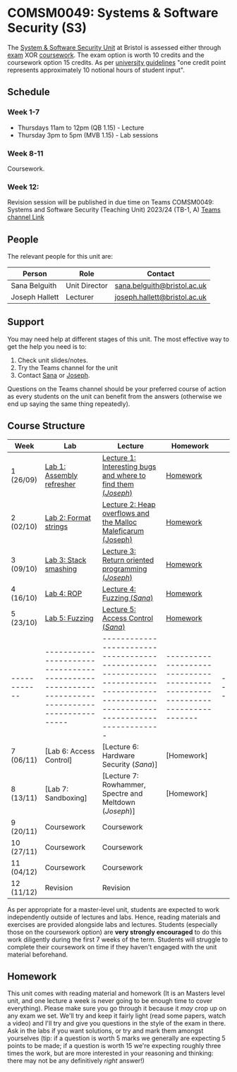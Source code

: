 # COMSM0049: Systems & Software Security (S3)

The [System & Software Security Unit](https://www.bris.ac.uk/unit-programme-catalogue/UnitDetails.jsa?ayrCode=21%2F22&unitCode=COMSM0049) at Bristol is assessed either through [exam](https://www.bris.ac.uk/unit-programme-catalogue/UnitDetails.jsa?ayrCode=21%2F22&unitCode=COMSM0050) XOR [coursework](https://www.bris.ac.uk/unit-programme-catalogue/UnitDetails.jsa?ayrCode=21%2F22&unitCode=COMSM0051).
The exam option is worth 10 credits and the coursework option 15 credits.
As per [university guidelines](http://www.bristol.ac.uk/academic-quality/assessment/regulations-and-code-of-practice-for-taught-programmes/programme-design/) "one credit point represents approximately 10 notional hours of student input".

## Schedule

### Week 1-7
- Thursdays 11am to 12pm (QB 1.15) - Lecture
- Thursday 3pm to 5pm (MVB 1.15) - Lab sessions

### Week 8-11
Coursework.

### Week 12: 

Revision session will be published in due time on Teams COMSM0049: Systems and Software Security (Teaching Unit) 2023/24 (TB-1, A) 
 [Teams channel Link](https://teams.microsoft.com/l/channel/19%3a5IMsIc5ntnsf4jmmq6g7KNwN2epdvrb_vs91FR7jafo1%40thread.tacv2/General?groupId=e990e356-9e3d-4764-9172-5df2ee2329db&tenantId=b2e47f30-cd7d-4a4e-a5da-b18cf1a4151b)



## People

The relevant people for this unit are:

| Person         | Role          | Contact                                                             |
|----------------|---------------|---------------------------------------------------------------------|
| Sana Belguith  | Unit Director| [sana.belguith@bristol.ac.uk](mailto:sana.belguith@bristol.ac.uk)   |
| Joseph Hallett | Lecturer      | [joseph.hallett@bristol.ac.uk](mailto:joseph.hallett@bristol.ac.uk) |

## Support

You may need help at different stages of this unit.
The most effective way to get the help you need is to:

1. Check unit slides/notes.
2. Try the Teams channel for the unit
3. Contact [Sana](mailto:sana.belguith@bristol.ac.uk) or [Joseph](mailto:joseph.hallett@bristol.ac.uk).

Questions on the Teams channel should be your preferred course of action as every students on the unit can benefit from the answers (otherwise we end up saying the same thing repeatedly).

## Course Structure

| Week       | Lab                                                                                         | Lecture                                                                                                                             | Homework                                                                    |   |
|------------|---------------------------------------------------------------------------------------------|-------------------------------------------------------------------------------------------------------------------------------------|-----------------------------------------------------------------------------|---|
| 1  (26/09) | [Lab 1: Assembly refresher](https://github.com/cs-uob/COMSM0049/blob/master/docs/labs/1.md) | [Lecture 1: Interesting bugs and where to find them (*Joseph*)](lectures/1/slides.pdf)                                              | [Homework](extra/1.md)                                                      |   |
| 2  (02/10) | [Lab 2: Format strings](https://github.com/cs-uob/COMSM0049/blob/master/docs/labs/2.md)       | [Lecture 2: Heap overflows and the Malloc Maleficarum (Joseph)](lectures/2/slides.pdf) |[Homework](extra/2.md)                                                  |               |   |
 | 3  (09/10) | [Lab 3: Stack smashing](https://github.com/cs-uob/COMSM0049/blob/master/docs/labs/3.md)      | [Lecture 3: Return oriented programming (*Joseph*)](lectures/3/slides.pdf)         | [Homework](extra/3.md)    |   |
| 4  (16/10) | [Lab 4: ROP](https://github.com/cs-uob/COMSM0049/blob/master/docs/labs/4.md)          | [Lecture 4: Fuzzing (*Sana*)](https://github.com/cs-uob/COMSM0049/blob/master/docs/lectures/4/Intro-fuzzzing.pdf)                                       | [Homework](https://github.com/cs-uob/COMSM0049/blob/master/docs/extra/4.md) |   |
| 5  (23/10) | [Lab 5: Fuzzing](https://github.com/cs-uob/COMSM0049/blob/master/docs/labs/5.md)           | [Lecture 5: Access Control (*Sana*)](https://github.com/cs-uob/COMSM0049/blob/master/docs/lectures/5/Access%20Control%2023-24.pdf)         | [Homework](https://github.com/cs-uob/COMSM0049/blob/master/docs/extra/5.md)                                                              |  |
|------------|---------------------------------------------------------------------------------------------|-------------------------------------------------------------------------------------------------------------------------------------|-----------------------------------------------------------------------------|---|
| 7  (06/11) | [Lab 6: Access Control]         |  [Lecture 6: Hardware Security (*Sana*)] | [Homework]                                                      |   |
| 8  (13/11) | [Lab 7: Sandboxing] | [Lecture 7: Rowhammer, Spectre and Meltdown (*Joseph*)]                                                                                               |   [Homework]                          |  |
| 9  (20/11) | Coursework                                                                                  | Coursework                                                                                                                          |                                                                             |   |
| 10  (27/11) | Coursework                                                                                  | Coursework                                                                                                                          |                                                                             |   |
| 11 (04/12) | Coursework                                                                                  | Coursework                                                                                                                          |                                                                             |   |
| 12 (11/12) | Revision                                                                                    | Revision      |       |   |

As per appropriate for a master-level unit, students are expected to work independently outside of lectures and labs.
Hence, reading materials and exercises are provided alongside labs and lectures.
Students (especially those on the coursework option) are **very strongly encouraged** to do this work diligently during the first 7 weeks of the term.
Students will struggle to complete their coursework on time if they haven't engaged with the unit material beforehand.

## Homework

This unit comes with reading material and homework (It is an Masters level unit, and one lecture a week is never going to be enough time to cover everything). Please make sure you go through it because it *may* crop up on any exam we set.  We'll try and keep it fairly light (read some papers, watch a video) and I'll try and give you questions in the style of the exam in there.  Ask in the labs if you want solutions, or try and mark them amongst yourselves (tip: if a question is worth 5 marks we generally are expecting 5 points to be made; if a question is worth 15 we're expecting roughly three times the work, but are more interested in your reasoning and thinking: there may not be any definitively *right* answer!)

